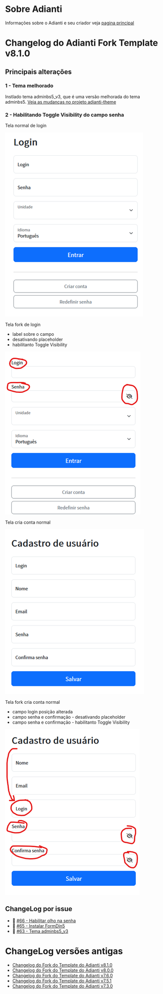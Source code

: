 # Sobre Adianti
Informações sobre o Adianti e seu criador veja  [pagina principal](../README.md)

# Changelog do Adianti Fork Template v8.1.0

## Principais alterações

### 1 - Tema melhorado
Instlado tema adminbs5_v3, que é uma versão melhorada do tema adminbs5. [Veja as mudanças no projeto adianti-theme](https://github.com/bjverde/adianti-theme/blob/master/documents/framework_puro/adminbs5_v3.md)


### 2 - Habilitando Toggle Visibility do campo senha
Tela normal de login

![login normal](img/template_80_login_normal.png)

Tela fork de login
* label sobre o campo
* desativando placeholder
* habilitanto Toggle Visibility

![login fork](img/template_80_login_fork.png)


Tela cria conta normal

![criar conta normal](img/template_800_criar_conta_normal.png)

Tela fork cria conta normal
* campo login posição alterada
* campo senha e confirmação - desativando placeholder
* campo senha e confirmação - habilitanto Toggle Visibility

![criar conta fork](img/template_800_criar_conta_fork.png)

## ChangeLog por issue
* :hammer: [#66 - Habilitar olho na senha](https://github.com/bjverde/adianti-fork-template/issues/66)
* :hammer: [#65 - Instalar FormDin5](https://github.com/bjverde/adianti-fork-template/issues/65)
* :hammer: [#63 - Tema adminbs5_v3](https://github.com/bjverde/adianti-fork-template/issues/63s)

# ChangeLog versões antigas
* [Changelog do Fork do Template do Adianti v8.1.0](changelog_fork_v8.1.0.md)
* [Changelog do Fork do Template do Adianti v8.0.0](changelog_fork_v8.0.0.md)
* [Changelog do Fork do Template do Adianti v7.6.0](changelog_fork_v7.6.0.md)
* [Changelog do Fork do Template do Adianti v7.5.1](changelog_fork_v7.5.1.md)
* [Changelog do Fork do Template do Adianti v7.3.0](changelog_fork_v7.3.0.md)